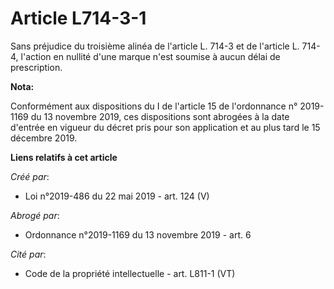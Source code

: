 # Article L714-3-1

Sans préjudice du troisième alinéa de l'article L. 714-3 et de l'article L. 714-4, l'action en nullité d'une marque n'est
soumise à aucun délai de prescription.

**Nota:**

Conformément aux dispositions du I de l'article 15 de l'ordonnance n° 2019-1169 du 13 novembre 2019, ces dispositions sont
abrogées à la date d'entrée en vigueur du décret pris pour son application et au plus tard le 15 décembre 2019.

**Liens relatifs à cet article**

_Créé par_:

  - Loi n°2019-486 du 22 mai 2019 - art. 124 (V)

_Abrogé par_:

  - Ordonnance n°2019-1169 du 13 novembre 2019 - art. 6

_Cité par_:

  - Code de la propriété intellectuelle - art. L811-1 (VT)
